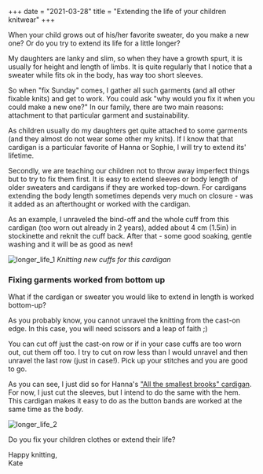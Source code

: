+++
date = "2021-03-28"
title = "Extending the life of your children knitwear"
+++

When your child grows out of his/her favorite sweater, do you make a new one? Or do you try to extend its life for a little longer? 

My daughters are lanky and slim, so when they have a growth spurt, it is usually for height and length of limbs. It is quite regularly that I notice that a sweater while fits ok in the body, has way too short sleeves.

<!--more-->

So when "fix Sunday" comes, I gather all such garments (and all other fixable knits) and get to work. You could ask "why would you fix it when you could make a new one?" In our family, there are two main reasons: attachment to that particular garment and sustainability. 


As children usually do my daughters get quite attached to some garments (and they almost do not wear some other my knits). If I know that that cardigan is a particular favorite of Hanna or Sophie, I will try to extend its' lifetime.


Secondly, we are teaching our children not to throw away imperfect things but to try to fix them first. It is easy to extend sleeves or body length of older sweaters and cardigans if they are worked top-down. For cardigans extending the body length sometimes depends very much on closure - was it added as an afterthought or worked with the cardigan.


As an example, I unraveled the bind-off and the whole cuff from this cardigan (too worn out already in 2 years), added about 4 cm (1.5in) in stockinette and reknit the cuff back. After that - some good soaking, gentle washing and it will be as good as new!

![longer_life_1](../images/longer_life_1.webp)
*Knitting new cuffs for this cardigan*

### Fixing garments worked from bottom up

What if the cardigan or sweater you would like to extend in length is worked bottom-up?

As you probably know, you cannot unravel the knitting from the cast-on edge. In this case, you will need scissors and a leap of faith ;)

You can cut off just the cast-on row or if in your case cuffs are too worn out, cut them off too. I try to cut on row less than I would unravel and then unravel the last row (just in case!). Pick up your stitches and you are good to go.

As you can see, I just did so for Hanna's ["All the smallest brooks" cardigan](https://www.ravelry.com/patterns/library/all-the-smallest-brooks). For now, I just cut the sleeves, but I intend to do the same with the hem. This cardigan makes it easy to do as the button bands are worked at the same time as the body.

![longer_life_2](../images/longer_life_2.webp)

Do you fix your children clothes or extend their life?

Happy knitting,  
Kate